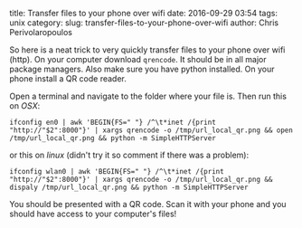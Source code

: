 title: Transfer files to your phone over wifi
date: 2016-09-29 03:54
tags: unix
category:
slug: transfer-files-to-your-phone-over-wifi
author: Chris Perivolaropoulos

So here is a neat trick to very quickly transfer files to your phone
over wifi (http). On your computer download `qrencode`. It should be
in all major package managers. Also make sure you have python
installed. On your phone install a QR code reader.

Open a terminal and navigate to the folder where your file is. Then
run this on *OSX*:

    ifconfig en0 | awk 'BEGIN{FS=" "} /^\t*inet /{print "http://"$2":8000"}' | xargs qrencode -o /tmp/url_local_qr.png && open /tmp/url_local_qr.png && python -m SimpleHTTPServer

or this on *linux* (didn't try it so comment if there was a problem):

    ifconfig wlan0 | awk 'BEGIN{FS=" "} /^\t*inet /{print "http://"$2":8000"}' | xargs qrencode -o /tmp/url_local_qr.png && dispaly /tmp/url_local_qr.png && python -m SimpleHTTPServer

You should be presented with a QR code. Scan it with your phone and
you should have access to your computer's files!

